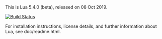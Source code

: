 
This is Lua 5.4.0 (beta), released on 08 Oct 2019.

[![Build Status](https://secure.travis-ci.org/NLua/lua.svg?branch=lua54-beta)](https://travis-ci.org/NLua/lua)

For installation instructions, license details, and
further information about Lua, see doc/readme.html.
